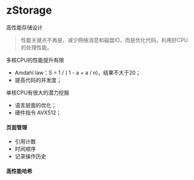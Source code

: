 # zStorage

高性能存储设计

> 性能关键点不再是，减少网络消息和磁盘IO，而是优化代码，利用好CPU
> 的处理性能。

多核CPU的性能提升有限

- Amdahl law：S = 1 / ( 1 - a + a / n)，结果不大于20；
- 提高代码的并发度；

单核CPU有很大的潜力挖掘
- 语言层面的优化；
- 硬件指令 AVX512；

#### 页面管理

- 引用计数
- 时间顺序
- 记录操作历史

#### 高性能哈希

